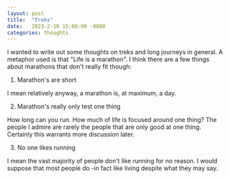 ```yaml
---
layout: post
title:  "Treks"
date:   2023-2-10 15:00:00 -0800
categories: thoughts
---
```


I wanted to write out some thoughts on treks and long journeys in general. A metaphor used is that "Life is a marathon". I think there are a few things about marathons that don't really fit though:

1. Marathon's are short

I mean relatively anyway, a marathon is, at maximum, a day. 

2. Marathon's really only test one thing

How long can you run. How much of life is focused around one thing? The people I admire are rarely the people that are only good at one thing. Certainly this warrants more discussion later. 

3. No one likes running

I mean the vast majority of people don't like running for no reason. I would suppose that most people do -in fact like living despite what they may say. 